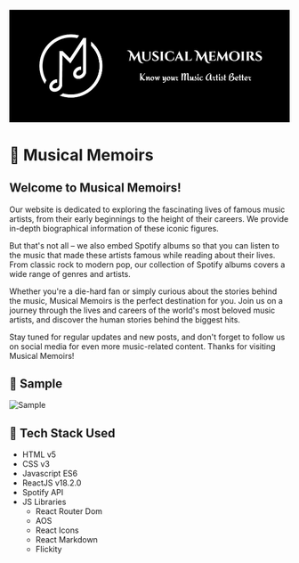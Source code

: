 ![banner](git-assets/musical-memoirs-banner.png)

# 🎵 Musical Memoirs

## Welcome to Musical Memoirs!

Our website is dedicated to exploring the fascinating lives of famous music artists, from their early beginnings to the height of their careers. We provide in-depth biographical information of these iconic figures.

But that's not all – we also embed Spotify albums so that you can listen to the music that made these artists famous while reading about their lives. From classic rock to modern pop, our collection of Spotify albums covers a wide range of genres and artists.

Whether you're a die-hard fan or simply curious about the stories behind the music, Musical Memoirs is the perfect destination for you. Join us on a journey through the lives and careers of the world's most beloved music artists, and discover the human stories behind the biggest hits.

Stay tuned for regular updates and new posts, and don't forget to follow us on social media for even more music-related content. Thanks for visiting Musical Memoirs!


## 🎥 Sample 
![Sample](git-assets/musical-memoirs.gif)

## 🧬 Tech Stack Used

- HTML v5
- CSS v3
- Javascript ES6
- ReactJS v18.2.0
- Spotify API
- JS Libraries
    - React Router Dom
    - AOS
    - React Icons
    - React Markdown
    - Flickity